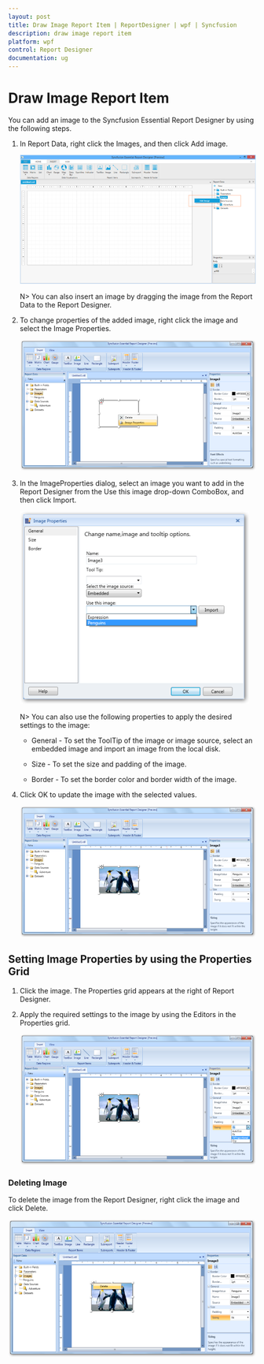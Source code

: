 ```yaml
---
layout: post
title: Draw Image Report Item | ReportDesigner | wpf | Syncfusion
description: draw image report item
platform: wpf
control: Report Designer
documentation: ug
---
```


# Draw Image Report Item

You can add an image to the Syncfusion Essential Report Designer by using the following steps.

1. In Report Data, right click the Images, and then click Add image.

   ![](Draw-Image-Report-Item_images/Draw-Image-Report-Item_img1.png)

   N> You can also insert an image by dragging the image from the Report Data to the Report Designer.

2. To change properties of the added image, right click the image and select the Image Properties.

   ![](Draw-Image-Report-Item_images/Draw-Image-Report-Item_img2.png)

3. In the ImageProperties dialog, select an image you want to add in the Report Designer from the Use this image drop-down ComboBox, and then click Import.

   ![](Draw-Image-Report-Item_images/Draw-Image-Report-Item_img3.png)

   N>  You can also use the following properties to apply the desired settings to the image:

   * General - To set the ToolTip of the image or image source, select an embedded image and import an image from the local disk.
   
   * Size - To set the size and padding of the image.
   
   * Border - To set the border color and border width of the image.

4. Click OK to update the image with the selected values.

   ![](Draw-Image-Report-Item_images/Draw-Image-Report-Item_img4.png)

## Setting Image Properties by using the Properties Grid

1. Click the image. The Properties grid appears at the right of Report Designer. 

2. Apply the required settings to the image by using the Editors in the Properties grid.

   ![](Draw-Image-Report-Item_images/Draw-Image-Report-Item_img5.png)

### Deleting Image

To delete the image from the Report Designer, right click the image and click Delete.

![](Draw-Image-Report-Item_images/Draw-Image-Report-Item_img6.png)



